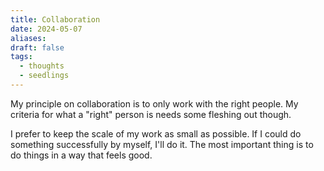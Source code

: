 ```yaml
---
title: Collaboration
date: 2024-05-07
aliases: 
draft: false
tags:
  - thoughts
  - seedlings
---
```

My principle on collaboration is to only work with the right people. My criteria for what a "right" person is needs some fleshing out though.

I prefer to keep the scale of my work as small as possible. If I could do something successfully by myself, I'll do it. The most important thing is to do things in a way that feels good.